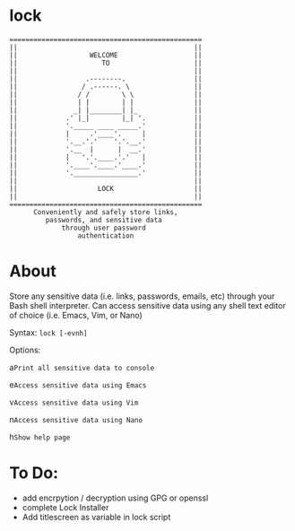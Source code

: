 # lock
```
================================================
||                                            ||
||                  WELCOME                   ||
||                     TO                     ||
||                                            ||
||                 .--------.                 ||
||                / .------. \                ||
||               / /        \ \               ||  
||               | |        | |               ||
||              _| |________| |_              ||
||            .' |_|        |_| '.            ||
||            '._____ ____ _____.'            ||
||            |     .'____'.     |            ||
||            '.__.'.'    '.'.__.'            ||
||            '.__  |      |  __.'            ||
||            |   '.'.____.'.'   |            ||
||            '.____'.____.'____.'            ||
||            '.________________.'            ||
||                                            ||
||                    LOCK                    ||
||                                            ||
================================================
      Conveniently and safely store links, 
         passwords, and sensitive data
             through user password
                 authentication
```
# About
Store any sensitive data (i.e. links, passwords, emails, etc) through your Bash shell interpreter. Can access sensitive data using any shell text editor of choice (i.e. Emacs, Vim, or Nano)

Syntax: `lock [-evnh]`

Options:

a`Print all sensitive data to console`

e`Access sensitive data using Emacs`

v`Access sensitive data using Vim`

n`Access sensitive data using Nano`

h`Show help page`

# To Do:

- add encrpytion / decryption using GPG or openssl
- complete Lock Installer
- Add titlescreen as variable in lock script
